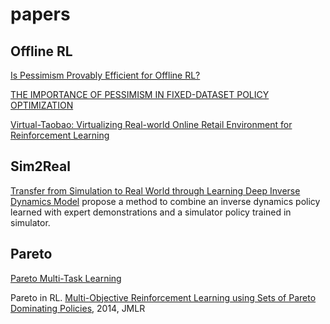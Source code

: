 # papers

## Offline RL
[Is Pessimism Provably Efficient for Offline RL?](https://arxiv.org/pdf/2012.15085.pdf)

[THE IMPORTANCE OF PESSIMISM IN FIXED-DATASET POLICY OPTIMIZATION](https://arxiv.org/pdf/2009.06799.pdf)

[Virtual-Taobao: Virtualizing Real-world Online Retail Environment for Reinforcement Learning](https://arxiv.org/pdf/1805.10000.pdf)


## Sim2Real
[Transfer from Simulation to Real World through Learning Deep Inverse Dynamics Model](https://arxiv.org/pdf/1610.03518.pdf)
propose a method to combine an inverse dynamics policy learned with expert demonstrations and a simulator policy trained in simulator.

## Pareto

[Pareto Multi-Task Learning](https://arxiv.org/pdf/1912.12854.pdf)

Pareto in RL. [Multi-Objective Reinforcement Learning using Sets of Pareto Dominating Policies](https://jmlr.csail.mit.edu/papers/volume15/vanmoffaert14a/vanmoffaert14a.pdf), 2014, JMLR

